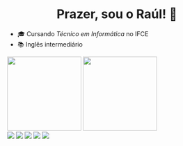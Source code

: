 <h1 align="center">Prazer, sou o Raúl! 👋</h1>

  - 🎓 Cursando *Técnico em Informática* no IFCE 
  - 📚 Inglês intermediário
<div>
  <img height="170cm" src="https://github-readme-stats.vercel.app/api?username=raulscarvalho&show_icons=true&theme=dark"> </img>
  <img height="170cm" src="https://github-readme-stats.vercel.app/api/top-langs/?username=raulscarvalho&show_icons=true&theme=dark"> </img>
</div>
<div>
  <img src="https://img.shields.io/badge/Python-3776AB?style=for-the-badge&logo=python&logoColor=white">
  <img src="https://img.shields.io/badge/JavaScript-F7DF1E?style=for-the-badge&logo=javascript&logoColor=black">
  <img src="https://img.shields.io/badge/Java-ED8B00?style=for-the-badge&logo=openjdk&logoColor=white">
  <img src="https://img.shields.io/badge/HTML5-E34F26?style=for-the-badge&logo=html5&logoColor=white">
  <img src="https://img.shields.io/badge/CSS3-1572B6?style=for-the-badge&logo=css3&logoColor=white">
</div>

